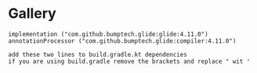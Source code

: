 # Gallery

    implementation ("com.github.bumptech.glide:glide:4.11.0")
    annotationProcessor ("com.github.bumptech.glide:compiler:4.11.0")

    add these two lines to build.gradle.kt dependencies
    if you are using build.gradle remove the brackets and replace " wit '
